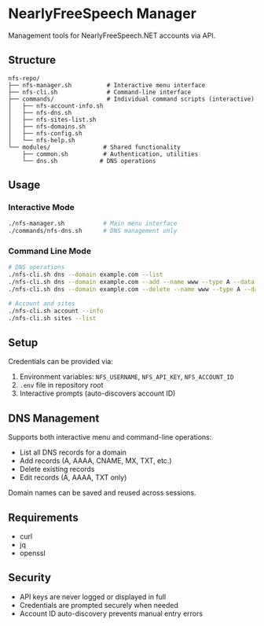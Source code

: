 # NearlyFreeSpeech Manager

Management tools for NearlyFreeSpeech.NET accounts via API.

## Structure

```
nfs-repo/
├── nfs-manager.sh          # Interactive menu interface
├── nfs-cli.sh              # Command-line interface
├── commands/               # Individual command scripts (interactive)
│   ├── nfs-account-info.sh
│   ├── nfs-dns.sh
│   ├── nfs-sites-list.sh
│   ├── nfs-domains.sh
│   ├── nfs-config.sh
│   └── nfs-help.sh
└── modules/               # Shared functionality
    ├── common.sh          # Authentication, utilities
    └── dns.sh            # DNS operations
```

## Usage

### Interactive Mode
```bash
./nfs-manager.sh           # Main menu interface
./commands/nfs-dns.sh      # DNS management only
```

### Command Line Mode
```bash
# DNS operations
./nfs-cli.sh dns --domain example.com --list
./nfs-cli.sh dns --domain example.com --add --name www --type A --data 1.2.3.4
./nfs-cli.sh dns --domain example.com --delete --name www --type A --data 1.2.3.4

# Account and sites
./nfs-cli.sh account --info
./nfs-cli.sh sites --list
```

## Setup

Credentials can be provided via:
1. Environment variables: `NFS_USERNAME`, `NFS_API_KEY`, `NFS_ACCOUNT_ID`
2. `.env` file in repository root
3. Interactive prompts (auto-discovers account ID)

## DNS Management

Supports both interactive menu and command-line operations:
- List all DNS records for a domain
- Add records (A, AAAA, CNAME, MX, TXT, etc.)
- Delete existing records
- Edit records (A, AAAA, TXT only)

Domain names can be saved and reused across sessions.

## Requirements

- curl
- jq
- openssl

## Security

- API keys are never logged or displayed in full
- Credentials are prompted securely when needed
- Account ID auto-discovery prevents manual entry errors